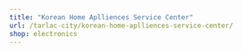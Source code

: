 ```yaml
---
title: "Korean Home Aplliences Service Center"
url: /tarlac-city/korean-home-aplliences-service-center/
shop: electronics
---
```

